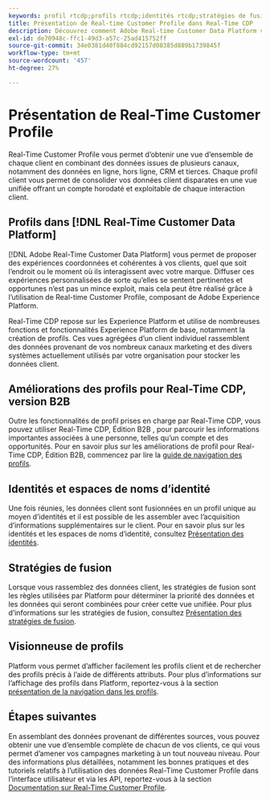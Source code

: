 ```yaml
---
keywords: profil rtcdp;profils rtcdp;identités rtcdp;stratégies de fusion rtcdp;profil client en temps réel
title: Présentation de Real-time Customer Profile dans Real-Time CDP
description: Découvrez comment Adobe Real-time Customer Data Platform vous permet de proposer à vos clients des expériences coordonnées, cohérentes et pertinentes à l’aide de Real-time Customer Profile.
exl-id: de70948c-ffc1-49d3-a57c-25ad415752ff
source-git-commit: 34e0381d40f884cd92157d08385d889b1739845f
workflow-type: tm+mt
source-wordcount: '457'
ht-degree: 27%

---
```


# Présentation de Real-Time Customer Profile

Real-Time Customer Profile vous permet d’obtenir une vue d’ensemble de chaque client en combinant des données issues de plusieurs canaux, notamment des données en ligne, hors ligne, CRM et tierces. Chaque profil client vous permet de consolider vos données client disparates en une vue unifiée offrant un compte horodaté et exploitable de chaque interaction client.

## Profils dans [!DNL Real-Time Customer Data Platform]

[!DNL Adobe Real-Time Customer Data Platform] vous permet de proposer des expériences coordonnées et cohérentes à vos clients, quel que soit l’endroit ou le moment où ils interagissent avec votre marque. Diffuser ces expériences personnalisées de sorte qu’elles se sentent pertinentes et opportunes n’est pas un mince exploit, mais cela peut être réalisé grâce à l’utilisation de Real-time Customer Profile, composant de Adobe Experience Platform.

Real-Time CDP repose sur les Experience Platform et utilise de nombreuses fonctions et fonctionnalités Experience Platform de base, notamment la création de profils. Ces vues agrégées d’un client individuel rassemblent des données provenant de vos nombreux canaux marketing et des divers systèmes actuellement utilisés par votre organisation pour stocker les données client.

## Améliorations des profils pour Real-Time CDP, version B2B

Outre les fonctionnalités de profil prises en charge par Real-Time CDP, vous pouvez utiliser Real-Time CDP, Édition B2B , pour parcourir les informations importantes associées à une personne, telles qu’un compte et des opportunités. Pour en savoir plus sur les améliorations de profil pour Real-Time CDP, Édition B2B, commencez par lire la [guide de navigation des profils](profile-browse.md).

## Identités et espaces de noms d’identité

Une fois réunies, les données client sont fusionnées en un profil unique au moyen d’identités et il est possible de les assembler avec l’acquisition d’informations supplémentaires sur le client. Pour en savoir plus sur les identités et les espaces de noms d’identité, consultez [Présentation des identités](identities-overview.md).

## Stratégies de fusion

Lorsque vous rassemblez des données client, les stratégies de fusion sont les règles utilisées par Platform pour déterminer la priorité des données et les données qui seront combinées pour créer cette vue unifiée. Pour plus d’informations sur les stratégies de fusion, consultez [Présentation des stratégies de fusion](merge-policies.md).

## Visionneuse de profils

Platform vous permet d’afficher facilement les profils client et de rechercher des profils précis à l’aide de différents attributs. Pour plus d’informations sur l’affichage des profils dans Platform, reportez-vous à la section [présentation de la navigation dans les profils](profile-browse.md).

## Étapes suivantes

En assemblant des données provenant de différentes sources, vous pouvez obtenir une vue d’ensemble complète de chacun de vos clients, ce qui vous permet d’amener vos campagnes marketing à un tout nouveau niveau. Pour des informations plus détaillées, notamment les bonnes pratiques et des tutoriels relatifs à l’utilisation des données Real-Time Customer Profile dans l’interface utilisateur et via les API, reportez-vous à la section [Documentation sur Real-Time Customer Profile](../../profile/home.md).
